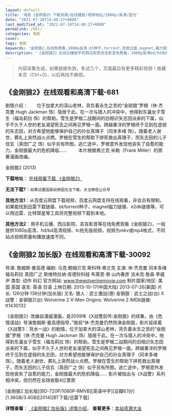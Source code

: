 ```yaml
---
layout: default
title: '电影《金刚狼2》下载资源/在线播放/视频地址/1080p/高清/蓝光'
date: "2021-07-10T14:40:27+0800"
last_modified_at: "2021-07-10T14:40:27+0800"
permalink: /681/
categories: 电影
cover:
tags: 电影
keywords: '金刚狼2,在线免费看,1080p高清,bt种子,torrent,百度云盘,magnet,磁力链,迅雷下载资源'
description: '《金刚狼2》在线云播放手机西瓜影院吉吉影音免费看，1080p高清bd/hd未删减完整版和tc抢先枪版，mkv/mp4格式，附带bt/torrent种子、magnet/磁力链、百度云盘、网盘资源迅雷下载链接'
---
```


>内容采集生成，如果链接失效，多试几个，页面最后有更多精彩视频！收藏本页（Ctrl+D)，以后再找不麻烦。


## 《金刚狼2》在线观看和高清下载-681

剧情介绍：　　位于加拿大的深山老林，背负着永生之苦的“金刚狼”罗根（休·杰克曼 Hugh Jackman 饰）隐居于此。在一次与猎人的冲突中，他得到东瀛女子雪生（福岛莉拉 饰）的帮助。雪生是罗根二战期间的旧相识矢志田派来的下属，似乎不久于人世的老友渴望死去之间再见罗根一面。跨越重洋的罗根终于见到在虚弱的矢志田，对方希望他能够保护自己的孙女真理子（冈本多绪 饰）。随着老人谢世，葬礼上突然战火点燃。罗根在雪生的帮助下拼死救出真理子，而矢志田的儿子信玄（真田广之 饰）似乎另有所图。逃亡途中，罗根意外发现他丧失了自愈的能力，金刚狼最大的危机降临……  　　本片根据弗兰克·米勒（Frank Miller）的原著漫画改编。


金刚狼2 (2013)

**下载地址**： [在线观看下载 《金刚狼2》](https://www.btbtdy.me/btdy/dy841.html) 


**无法下载?**：`如果迅雷因版权原因无法下载，关注微信公众号 `

**其他方法1**：从百度云网盘下载视频，百度云网盘支持在线观看，非会员有限制，如果能找到迅雷下载链接、bt/torrent种子、magnet磁力链接、e2dk链接等，可以用迅雷、比特彗星等工具将完整视频下载到本地。

**其他方法2**：用手机云播、西瓜影院、吉吉影音等在线免费观看《金刚狼2》，一般提供1080p高清、hd/bd高清视频、tc抢先版视频，视频为mkv或mp4格式，不同站点视频质量和播放速度不同。


## 《金刚狼2 加长版》在线观看和高清下载-30092

导演: 詹姆斯·曼高德 编剧: 马克·鲍姆贝克 斯科特·弗兰克 主演: 休·杰克曼 冈本多绪 福岛莉拉 真田广之 斯维特拉纳·库德钦科娃 布莱恩·泰 山内春彦 法米克·詹森 李威尹 类型: 动作 科幻 官方网站: www.thewolverinemovie.com 制片国家/地区: 美国 英国 语言: 英语 日语 上映日期: 2013-10-17(中国大陆) 2013-07-26(美国) 片长: 126分钟 138分钟(加长版) 又名: 狼人：武士激战(港) 金钢狼：武士之战(台) X战警：金钢狼2(台) Wolverine 2 X-Men Origins: Wolverine 2 IMDb链接: tt1430132

《金刚狼2》改编自漫威漫画，是2009年《X战警前传:金刚狼》的续集，由《危情谍战》导演詹姆斯·曼高德指导，”狼叔“休·杰克曼仍然饰演金刚狼，影片延续着《X战警3：背水一战》的剧情，位于加拿大的深山老林，背负着永生之苦的“金刚狼”罗根（休·杰克曼 Hugh Jackman 饰）隐居于此。在一次与猎人的冲突中，他得到东瀛女子雪生（福岛莉拉 饰）的帮助。雪生是罗根二战期间的旧相识矢志田派来的下属，似乎不久于人世的老友渴望死去之间再见罗根一面。跨越重洋的罗根终于见到在虚弱的矢志田，对方希望他能够保护自己的孙女真理子（冈本多绪 饰）。随着老人谢世，葬礼上突然战火点燃。罗根在雪生的帮助下拼死救出真理子，而矢志田的儿子信玄（真田广之 饰）似乎另有所图。逃亡途中，罗根意外发现他丧失了自愈的能力，金刚狼最大的危机降临…… 影片被指出与《X战警》系列相冲突，但仍然在全球收取4亿票房


[金刚狼2 加长版][BD-720P/1080P-RMVB][英语中字][豆瓣6.1分][1.36GB/3.4GB][2014][BT下载/迅雷下载]

**详情查看**： [《金刚狼2 加长版》详情介绍](/movie/30092/)， **查看更多**：[本站资源大全](/movie/t/all/)

